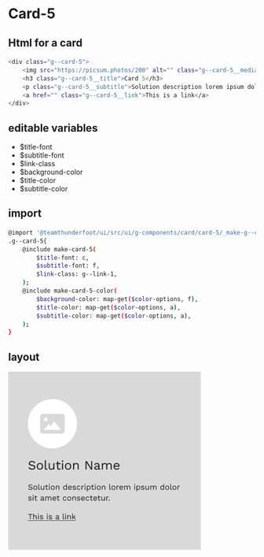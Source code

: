 # Card-5

## Html for a card

```sh
<div class="g--card-5">
    <img src="https://picsum.photos/200" alt="" class="g--card-5__media">
    <h3 class="g--card-5__title">Card 5</h3>
    <p class="g--card-5__subtitle">Solution description lorem ipsum dolor sit amet consectetur.</p>
    <a href="" class="g--card-5__link">This is a link</a>
</div>
```

## editable variables
- $title-font
- $subtitle-font
- $link-class
- $background-color
- $title-color
- $subtitle-color

## import
```sh
@import '@teamthunderfoot/ui/src/ui/g-components/card/card-5/_make-g--card-5';
.g--card-5{
    @include make-card-5(
        $title-font: c,
        $subtitle-font: f,
        $link-class: g--link-1,
    );
    @include make-card-5-color(
        $background-color: map-get($color-options, f),
        $title-color: map-get($color-options, a),
        $subtitle-color: map-get($color-options, a),
    );
}
```

## layout
![alt text][card-5]

[card-5]: /src/img/global-components/card/card-5.png 
